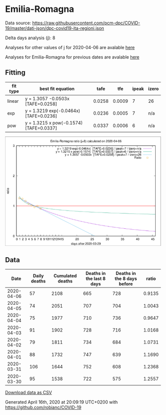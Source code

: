 # Emilia-Romagna

Data source: https://raw.githubusercontent.com/pcm-dpc/COVID-19/master/dati-json/dpc-covid19-ita-regioni.json

Delta days analysis (j): 8

Analyses for other values of j for 2020-04-06 are avalable [here](../2020-04-06/README.md)

Analyses for Emilia-Romagna for previous dates are avalable [here](../README.md)

## Fitting 
|fit type|best fit equation|tafe|tfe|ipeak|izero|
|-------|-----|--------|------|---|---|
|linear|y = 1.3057 -0.0503x  [TAFE=0.0258]|0.0258|0.0009|7|26|
|exp|y = 1.3219 exp(-0.0464x)  [TAFE=0.0236]|0.0236|0.0005|7|n/a|
|pow|y = 1.3215 x pow(-0.1574)  [TAFE=0.0337]|0.0337|0.0006|6|n/a|

![Plot](COVID-19_emilia-romagna_j8_2020-04-06.png)

## Data
|Date|Daily deaths|Cumulated deaths|Deaths in the last 8 days|Deaths in the 8 days before|ratio|
|----|----------|-----------|-------|--------------------|-----|
|2020-04-06|57|2108|665|728|0.9135|
|2020-04-05|74|2051|707|704|1.0043|
|2020-04-04|75|1977|710|736|0.9647|
|2020-04-03|91|1902|728|716|1.0168|
|2020-04-02|79|1811|734|684|1.0731|
|2020-04-01|88|1732|747|639|1.1690|
|2020-03-31|106|1644|752|608|1.2368|
|2020-03-30|95|1538|722|575|1.2557|

[Download data as CSV](COVID-19_emilia-romagna_j8_2020-04-06.csv)

Generated April 16th, 2020 at 20:09:19 UTC+0200 with https://github.com/robianc/COVID-19
